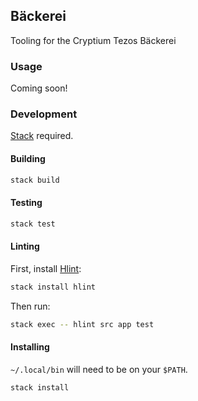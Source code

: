 ## Bäckerei

Tooling for the Cryptium Tezos Bäckerei

### Usage

Coming soon!

### Development

[Stack](https://haskellstack.org) required.

#### Building

```bash
stack build
```

#### Testing

```bash
stack test
```

#### Linting

First, install [Hlint](https://hackage.haskell.org/package/hlint):

```bash
stack install hlint
```

Then run:

```bash
stack exec -- hlint src app test
```

#### Installing

`~/.local/bin` will need to be on your `$PATH`.

```bash
stack install
```
